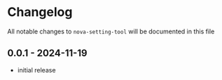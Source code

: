 # Changelog

All notable changes to `nova-setting-tool` will be documented in this file

## 0.0.1 - 2024-11-19

- initial release

